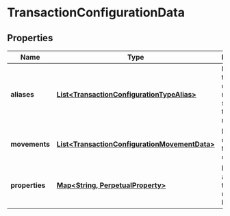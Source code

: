 

# TransactionConfigurationData


## Properties

Name | Type | Description | Notes
------------ | ------------- | ------------- | -------------
**aliases** | [**List&lt;TransactionConfigurationTypeAlias&gt;**](TransactionConfigurationTypeAlias.md) | List of transaction codes that map to this specific transaction model | 
**movements** | [**List&lt;TransactionConfigurationMovementData&gt;**](TransactionConfigurationMovementData.md) | Movement data for the transaction code | 
**properties** | [**Map&lt;String, PerpetualProperty&gt;**](PerpetualProperty.md) | Properties attached to the underlying holding. |  [optional]



